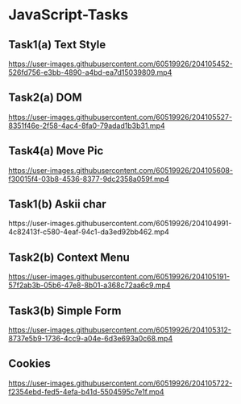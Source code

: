 # JavaScript-Tasks



<h2> Task1(a) Text Style </h2>


https://user-images.githubusercontent.com/60519926/204105452-526fd756-e3bb-4890-a4bd-ea7d15039809.mp4

<h2> Task2(a) DOM </h2>


https://user-images.githubusercontent.com/60519926/204105527-8351f46e-2f58-4ac4-8fa0-79adad1b3b31.mp4

<h2> Task4(a) Move Pic</h2>


https://user-images.githubusercontent.com/60519926/204105608-f30015f4-03b8-4536-8377-9dc2358a059f.mp4

<h2> Task1(b) Askii char </h2>
https://user-images.githubusercontent.com/60519926/204104991-4c82413f-c580-4eaf-94c1-da3ed92bb462.mp4

<h2> Task2(b) Context Menu </h2>

https://user-images.githubusercontent.com/60519926/204105191-57f2ab3b-05b6-47e8-8b01-a368c72aa6c9.mp4

<h2> Task3(b) Simple Form </h2>

https://user-images.githubusercontent.com/60519926/204105312-8737e5b9-1736-4cc9-a04e-6d3e693a0c68.mp4

<h2>Cookies</h2>


https://user-images.githubusercontent.com/60519926/204105722-f2354ebd-fed5-4efa-b41d-5504595c7e1f.mp4

